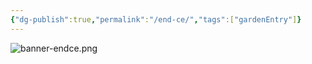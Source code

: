 ```yaml
---
{"dg-publish":true,"permalink":"/end-ce/","tags":["gardenEntry"]}
---
```



![banner-endce.png](/img/user/images/banner-endce.png)
